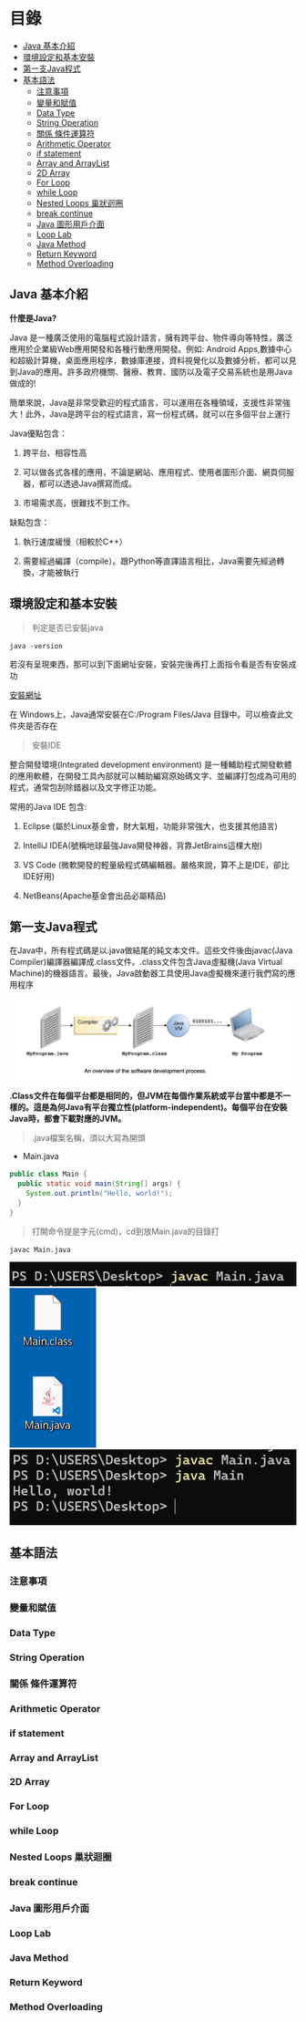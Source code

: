 # 目錄

- [Java 基本介紹](#Java-基本介紹)
- [環境設定和基本安裝](#環境設定和基本安裝)
- [第一支Java程式](#第一支Java程式)
- [基本語法](#基本語法)
  - [注意事項](#注意事項)
  - [變量和賦值](#變量和賦值)
  - [Data Type](#Data-Type)
  - [String Operation](#String-Operation)
  - [關係 條件運算符](#關係-條件運算符)
  - [Arithmetic Operator](#Arithmetic-Operator)
  - [if statement](#if-statement)
  - [Array and ArrayList](#Array-and-ArrayList)
  - [2D Array](#2D-Array)
  - [For Loop](#For-Loop)
  - [while Loop](#while-Loop)
  - [Nested Loops 巢狀迴圈](#Nested-Loops-巢狀迴圈)
  - [break continue](#break-continue)
  - [Java 圖形用戶介面](#Java-圖形用戶介面)
  - [Loop Lab](#Loop-Lab)
  - [Java Method](#Java-Method)
  - [Return Keyword](#Return-Keyword)
  - [Method Overloading](#Method-Overloading)
  
## Java 基本介紹

**什麼是Java?**

Java 是一種廣泛使用的電腦程式設計語言，擁有跨平台、物件導向等特性，廣泛應用於企業級Web應用開發和各種行動應用開發。例如: Android Apps,數據中心和超級計算機，桌面應用程序，數據庫連接，資料視覺化以及數據分析，都可以見到Java的應用。許多政府機關、醫療、教育、國防以及電子交易系統也是用Java做成的!

簡單來說，Java是非常受歡迎的程式語言，可以運用在各種領域，支援性非常強大！此外，Java是跨平台的程式語言，寫一份程式碼，就可以在多個平台上運行

Java優點包含：

1. 跨平台、相容性高

2. 可以做各式各樣的應用，不論是網站、應用程式、使用者圖形介面、網頁伺服器，都可以透過Java撰寫而成。

3. 市場需求高，很難找不到工作。

缺點包含：

1. 執行速度緩慢（相較於C++）

2. 需要經過編譯（compile）。跟Python等直譯語言相比，Java需要先經過轉換，才能被執行

## 環境設定和基本安裝

> 判定是否已安裝java

```shell
java -version
```
若沒有呈現東西，那可以到下面網址安裝，安裝完後再打上面指令看是否有安裝成功

[安裝網址](https://adoptium.net/temurin/release/)

在 Windows上，Java通常安裝在C:/Program Files/Java 目錄中。可以檢查此文件夾是否存在

> 安裝IDE 

整合開發環境(Integrated development environment) 是一種輔助程式開發軟體的應用軟體，在開發工具內部就可以輔助編寫原始碼文字、並編譯打包成為可用的程式，通常包刮除錯器以及文字修正功能。

常用的Java IDE 包含:

1. Eclipse (屬於Linux基金會，財大氣粗，功能非常強大，也支援其他語言)

2. IntelliJ IDEA(號稱地球最強Java開發神器，背靠JetBrains這棵大樹)

3. VS Code (微軟開發的輕量級程式碼編輯器。嚴格來說，算不上是IDE，卻比IDE好用)

4. NetBeans(Apache基金會出品必屬精品)

## 第一支Java程式

在Java中，所有程式碼是以.java做結尾的純文本文件。這些文件後由javac(Java Compiler)編譯器編譯成.class文件。.class文件包含Java虛擬機(Java Virtual Machine)的機器語言。最後，Java啟動器工具使用Java虛擬機來運行我們寫的應用程序

![Java 說明](../img/Java/01.png)

**.Class文件在每個平台都是相同的，但JVM在每個作業系統或平台當中都是不一樣的。這是為何Java有平台獨立性(platform-independent)。每個平台在安裝Java時，都會下載對應的JVM。**

> .java檔案名稱，須以大寫為開頭

- Main.java

```java
public class Main {
  public static void main(String[] args) {
    System.out.println("Hello, world!");
  }
}
```

> 打開命令提是字元(cmd)，cd到放Main.java的目錄打

```shell
javac Main.java
```

![Java 說明](../img/Java/02.png)
![Java 說明](../img/Java/03.png)
![Java 說明](../img/Java/04.png)


## 基本語法

### 注意事項

### 變量和賦值

### Data Type

### String Operation

### 關係 條件運算符

### Arithmetic Operator

### if statement

### Array and ArrayList

### 2D Array

### For Loop

### while Loop

### Nested Loops 巢狀迴圈

### break continue

### Java 圖形用戶介面

### Loop Lab

### Java Method

### Return Keyword

### Method Overloading